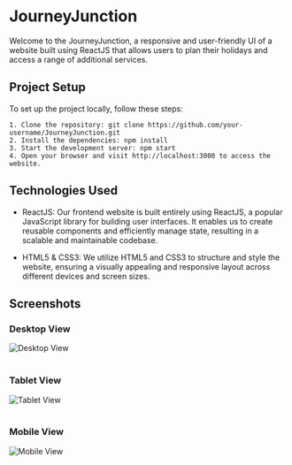 
# JourneyJunction

Welcome to the JourneyJunction, a responsive and user-friendly UI of a website built using ReactJS that allows users to plan their holidays and access a range of additional services.


## Project Setup

To set up the project locally, follow these steps:

    1. Clone the repository: git clone https://github.com/your-username/JourneyJunction.git
    2. Install the dependencies: npm install
    3. Start the development server: npm start
    4. Open your browser and visit http://localhost:3000 to access the website.
## Technologies Used
* ReactJS: Our frontend website is built entirely using ReactJS, a popular JavaScript library for building user interfaces. It enables us to create reusable components and efficiently manage state, resulting in a scalable and maintainable codebase.

* HTML5 & CSS3: We utilize HTML5 and CSS3 to structure and style the website, ensuring a visually appealing and responsive layout across different devices and screen sizes.
## Screenshots
### Desktop View
![Desktop View](https://github.com/gauravk13101/JourneyJunction/assets/103731444/3bc9f234-9fdc-434c-abf1-d8612610aa9f)
<br />
<br />
### Tablet View
![Tablet View](https://github.com/gauravk13101/JourneyJunction/assets/103731444/82d3f783-f80d-48c5-a163-d754f2c6c973)
<br />
<br />
### Mobile View
![Mobile View](https://github.com/gauravk13101/JourneyJunction/assets/103731444/b9e75fd8-519d-4024-8157-ec2c3da7bed3)
